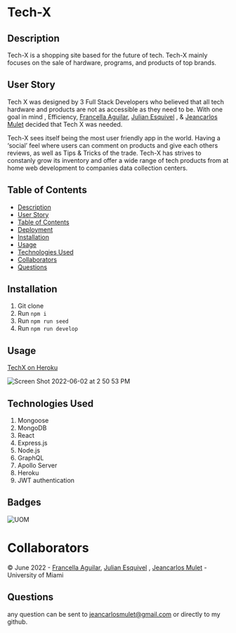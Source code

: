 # Tech-X

## Description
Tech-X is a shopping site based for the future of tech. Tech-X mainly focuses on the sale of hardware, programs, and products of top brands.

## User Story

Tech X was designed by 3 Full Stack Developers who believed that all tech hardware and products are not as accessible as they need to be. With one goal in mind , Efficiency,  [Francella Aguilar](https://github.com/fraancellaa), [Julian Esquivel](https://github.com/JulianEsquivelDev) , & [Jeancarlos Mulet](https://github.com/JCLOS305) decided that Tech X was needed.

Tech-X sees itself being the most user friendly app in the world. Having a ‘social’ feel where users can comment on products and give each others reviews,
as well as Tips & Tricks of the trade. 
Tech-X has strives to constanly grow its inventory and offer a wide range of tech products from at home web development to companies data collection centers.


## Table of Contents
- [Description](#description)
- [User Story](#user-story)
- [Table of Contents](#table-of-contents)
- [Deployment](#deployment)
- [Installation](#installation)
- [Usage](#usage)
- [Technologies Used](technologies-used)
- [Collaborators](#collaborators)
- [Questions](#questions)


## Installation
1. Git clone
2. Run `npm i`
3. Run `npm run seed`
4. Run `npm run develop`

## Usage
[TechX on Heroku](https://tech-x.herokuapp.com/)

![Screen Shot 2022-06-02 at 2 50 53 PM](https://user-images.githubusercontent.com/94779524/171705927-1aa01e5b-e55b-4c65-83a5-0fa2cd4ab260.png)


## Technologies Used

1. Mongoose
2. MongoDB
3. React
4. Express.js
5. Node.js
6. GraphQL
7. Apollo Server
8. Heroku
9. JWT authentication


## Badges

![UOM](https://img.shields.io/badge/University%20of-Miami-orange)


# Collaborators
© June 2022 - [Francella Aguilar](https://github.com/fraancellaa), [Julian Esquivel](https://github.com/JulianEsquivelDev) , [Jeancarlos Mulet](https://github.com/JCLOS305) - University of Miami

## Questions
any question can be sent to jeancarlosmulet@gmail.com or directly to my github.